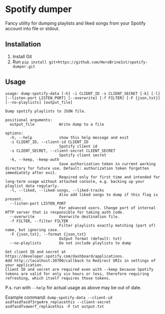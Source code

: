 # Spotify dumper

Fancy utility for dumping playlists and liked songs from your Spotify account into file or stdout.

## Installation

1. Install Git
2. Run ``pip install git+https://github.com/HeroBrine1st/spotify-dumper.git``

## Usage
```
usage: dump-spotify-data [-h] -i CLIENT_ID -s CLIENT_SECRET [-k] [-l] [--listen-port LISTEN_PORT] [--overwrite] [-f FILTER] [-F {json,txt}] [--no-playlists] [output_file]

Dump spotify playlists to JSON file.

positional arguments:
  output_file           Write dump to a file

options:
  -h, --help            show this help message and exit
  -i CLIENT_ID, --client-id CLIENT_ID
                        Spotify client id
  -s CLIENT_SECRET, --client-secret CLIENT_SECRET
                        Spotify client secret
  -k, --keep, -keep-auth
                        Save authorization token in current working directory for future use. Default: authorization token forgotten immediately after exit.
                        Required only for first time and intended for long-term usage without attached console, e.g. backing up your playlist data regularly.
  -l, --liked, --liked-songs, --liked-tracks
                        Also add liked songs to dump if this flag is present.
  --listen-port LISTEN_PORT
                        For advanced users. Change port of internal HTTP server that is responsible for taking auth code.
  --overwrite           Overwrite destination file.
  -f FILTER, --filter FILTER
                        Filter playlists exactly matching (part of) name, but ignoring case.
  -F {json,txt}, --format {json,txt}
                        Output format (default: txt)
  --no-playlists        Do not include playlists to dump

Get client ID and secret at https://developer.spotify.com/dashboard/applications.
Add http://localhost:30700/callback to Redirect URIs in settings of your application.
Client ID and secret are required even with --keep because Spotify tokens are valid for only six hours or less, therefore requiring refreshing, which itself requires those tokens.
```
P.s. run with ``--help`` for actual usage as above may be out of date.

Example command: ``dump-spotify-data --client-id asdfasdfasdf3rge4re_replacethis --client-secret asdfasdfvawerf_replacethis -F txt output.txt``

